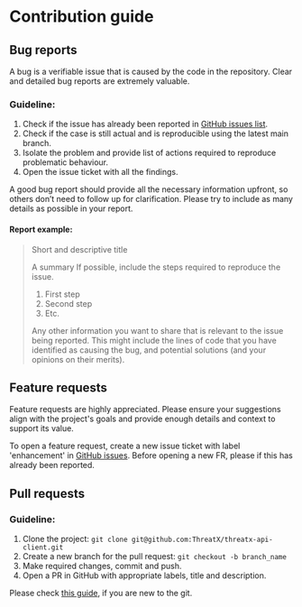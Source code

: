 # Contribution guide

## Bug reports

A bug is a verifiable issue that is caused by the code in the repository.
Clear and detailed bug reports are extremely valuable.

### Guideline:

1. Check if the issue has already been reported
   in [GitHub issues list](https://github.com/ThreatX/threatx-api-client/issues).
2. Check if the case is still actual and is reproducible using the latest main branch.
3. Isolate the problem and provide list of actions required to reproduce problematic behaviour.
4. Open the issue ticket with all the findings.

A good bug report should provide all the necessary information upfront,
so others don’t need to follow up for clarification.
Please try to include as many details as possible in your report.

#### Report example:

> Short and descriptive title
>
> A summary If possible, include the steps required to reproduce the issue.
>
> 1. First step
> 2. Second step
> 3. Etc.
>
> Any other information you want to share that is relevant to the issue being
> reported. This might include the lines of code that you have identified as
> causing the bug, and potential solutions (and your opinions on their
> merits).

## Feature requests

Feature requests are highly appreciated.
Please ensure your suggestions align with the project's goals and provide enough details
and context to support its value.

To open a feature request, create a new issue ticket with label 'enhancement'
in [GitHub issues](https://github.com/ThreatX/threatx-api-client/issues).
Before opening a new FR, please if this has already been reported.

## Pull requests

### Guideline:

1. Clone the project: `git clone git@github.com:ThreatX/threatx-api-client.git`
2. Create a new branch for the pull request: `git checkout -b branch_name`
3. Make required changes, commit and push.
4. Open a PR in GitHub with appropriate labels, title and description.

Please check [this guide](https://www.baeldung.com/ops/git-guide), if you are new to the git.
